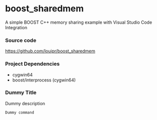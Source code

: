 # boost_sharedmem
A simple BOOST C++ memory sharing example with Visual Studio Code Integration

### Source code
https://github.com/louipr/boost_sharedmem


### Project Dependencies 
* cygwin64
* boost/interprocess (cygwin64)


### Dummy Title
Dummy description
```
Dummy command
```
